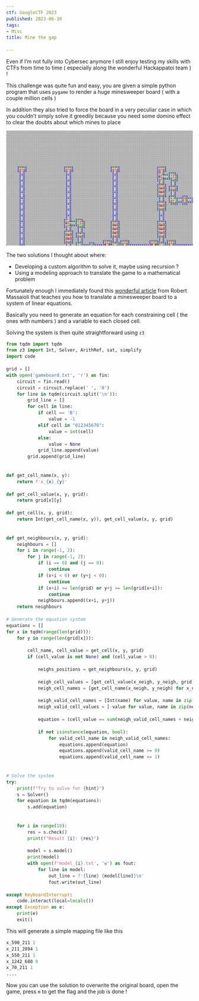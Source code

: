 ```yaml
---
ctf: GoogleCTF 2023
published: 2023-06-30
tags:
- Misc
title: Mine the gap

---
```


Even if I’m not fully into Cybersec anymore I still enjoy testing my skills with CTFs from time to time ( especially along the wonderful Hackappatoi team ) !

This challenge was quite fun and easy, you are given a simple python program that uses `pygame` to render a huge minesweeper board ( with a couple million cells )

In addition they also tried to force the board in a very peculiar case in which you couldn’t simply solve it greedily because you need some domino effect to clear the doubts about which mines to place

![ctf_2024_googlectf_minesweeper.jpeg](./ctf_2024_googlectf_minesweeper.jpeg)

The two solutions I thought about where:

- Developing a custom algorithm to solve it, maybe using recursion ?
- Using a modeling approach to translate the game to a mathematical problem

Fortunately enough I immediately found this [wonderful article](https://massaioli.wordpress.com/2013/01/12/solving-minesweeper-with-matricies/) from Robert Massaioli that teaches you how to translate a minesweeper board to a system of linear equations.

Basically you need to generate an equation for each constraining cell ( the ones with numbers ) and a variable to each closed cell.

Solving the system is then quite straightforward using `z3`

```Python
from tqdm import tqdm
from z3 import Int, Solver, ArithRef, sat, simplify
import code

grid = []
with open('gameboard.txt', 'r') as fin:
    circuit = fin.read()
    circuit = circuit.replace(' ', '0')
    for line in tqdm(circuit.split('\n')):
        grid_line = []
        for cell in line:
            if cell == 'B':
                value = -1
            elif cell in "012345678":
                value = int(cell)
            else:
                value = None
            grid_line.append(value)
        grid.append(grid_line)


def get_cell_name(x, y):
    return f'x_{x}_{y}'

def get_cell_value(x, y, grid):
    return grid[x][y]

def get_cell(x, y, grid):
    return Int(get_cell_name(x, y)), get_cell_value(x, y, grid)


def get_neighbours(x, y, grid):
    neighbours = []
    for i in range(-1, 2):
        for j in range(-1, 2):
            if (i == 0) and (j == 0):
                continue
            if (x+i < 0) or (y+j < 0):
                continue
            if (x+i) >= len(grid) or y+j >= len(grid[x+i]):
                continue
            neighbours.append((x+i, y+j))
    return neighbours

# Generate the equation system
equations = []
for x in tqdm(range(len(grid))):
    for y in range(len(grid[x])):

        cell_name, cell_value = get_cell(x, y, grid)
        if (cell_value is not None) and (cell_value > 0):

            neighs_positions = get_neighbours(x, y, grid)

            neigh_cell_values = [get_cell_value(x_neigh, y_neigh, grid) for x_neigh, y_neigh in neighs_positions]
            neigh_cell_names = [get_cell_name(x_neigh, y_neigh) for x_neigh, y_neigh in neighs_positions]

            neigh_valid_cell_names = [Int(name) for value, name in zip(neigh_cell_values, neigh_cell_names) if (value is None)]
            neigh_valid_cell_values = [-value for value, name in zip(neigh_cell_values, neigh_cell_names) if (value is not None) and (value < 0)]

            equation = (cell_value == sum(neigh_valid_cell_names + neigh_valid_cell_values))
            
            if not isinstance(equation, bool):
                for valid_cell_name in neigh_valid_cell_names:
                    equations.append(equation)
                    equations.append(valid_cell_name >= 0)
                    equations.append(valid_cell_name <= 1)


# Solve the system
try:
    print(f"Try to solve for {hint}")
    s = Solver()
    for equation in tqdm(equations):
        s.add(equation)


    for i in range(10):
        res = s.check()
        print(f"Result {i}: {res}")

        model = s.model()
        print(model)
        with open(f'model_{i}.txt', 'w') as fout:
            for line in model:
                out_line = f'{line} {model[line]}\n'
                fout.write(out_line)

except KeyboardInterrupt:
    code.interact(local=locals())
except Exception as e:
    print(e)
    exit()
```

This will generate a simple mapping file like this

```Python
x_590_211 1
x_211_2894 1
x_550_211 1
x_1242_680 0
x_70_211 1
....
```

Now you can use the solution to overwrite the original board, open the game, press `m` to get the flag and the job is done !